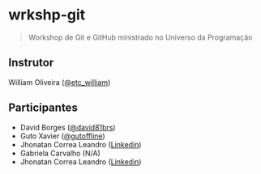 # wrkshp-git

> Workshop de Git e GitHub ministrado no Universo da Programação

## Instrutor

William Oliveira ([@etc_william](https://twitter.com/etc_william))

## Participantes

- David Borges ([@david81brs](https://twitter.com/david81brs))
- Guto Xavier ([@gutoffline](https://instagram.com/gutoffline))
- Jhonatan Correa Leandro ([Linkedin](https://www.linkedin.com/in/jhonatancorrealeandro/))
- Gabriela Carvalho (N/A)
- Jhonatan Correa Leandro ([Linkedin](https://www.linkedin.com/in/jhonatancorrealeandro/))
